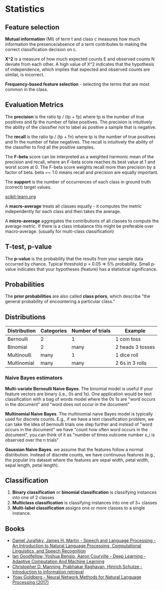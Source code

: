# Statistics


## Feature selection

**Mutual information** (MI) of term t and class c measures how much information the presence/absence of a term contributes to making the correct classification decision on c.

**X^2** is a measure of how much expected counts E and observed counts N deviate from each other. A high value of X^2 indicates that the hypothesis of independence, which implies that expected and observed counts are similar, is incorrect.

**Frequency-based feature selection** - selecting the terms that are most common in the class.


## Evaluation Metrics

The **precision** is the ratio tp / (tp + fp) where tp is the number of true positives and fp the number of false positives. The precision is intuitively the ability of the classifier not to label as positive a sample that is negative.

The **recall** is the ratio tp / (tp + fn) where tp is the number of true positives and fn the number of false negatives. The recall is intuitively the ability of the classifier to find all the positive samples.

The **F-beta** score can be interpreted as a weighted harmonic mean of the precision and recall, where an F-beta score reaches its best value at 1 and worst score at 0. The F-beta score weights recall more than precision by a factor of beta. beta == 1.0 means recall and precision are equally important.

The **support** is the number of occurrences of each class in ground truth (correct) target values.

[scikit-learn.org](https://scikit-learn.org/stable/modules/model_evaluation.html)

A **macro-average** treats all classes equally - it computes the metric independently for each class and then takes the average.

A **micro-average** aggregates the contributions of all classes to compute the average metric. If there is a class imbalance this might be preferable over macro-average. (usually for multi-class classification)




## T-test, p-value

The **p-value** is the probability that the results from your sample data occurred by chance. Typical threshold p = 0.05 => 5% probability. Small p-value indicates that your hypotheses (feature) has a statistical significance.



## Probabilities

The **prior probabilities** are also called **class priors**, which describe ”the general probability of encountering a particular class.”


## Distributions

| Distribution | Categories | Number of trials | Example          |
| ------------ | ---------- | ---------------- | ---------------- |
| Bernoulli    | 2          | 1                | 1 coin toss      |
| Binomial     | 2          | many             | 2 heads 3 tosses |
| Multinoulli  | many       | 1                | 1 dice roll      |
| Multinomial  | many       | many             | 2 6s in 3 rolls  |


### Naive Bayes estimators

**Multi-variate Bernoulli Naive Bayes**. The binomial model is useful if your feature vectors are binary (i.e., 0s and 1s). One application would be text classification with a bag of words model where the 0s 1s are "word occurs in the document" and "word does not occur in the document"

**Multinomial Naive Bayes**. The multinomial naive Bayes model is typically used for discrete counts. E.g., if we have a text classification problem, we can take the idea of bernoulli trials one step further and instead of "word occurs in the document" we have "count how often word occurs in the document", you can think of it as "number of times outcome number x_i is observed over the n trials"

**Gaussian Naive Bayes**. we assume that the features follow a normal distribution. Instead of discrete counts, we have continuous features (e.g., the popular Iris dataset where the features are sepal width, petal width, sepal length, petal length).



## Classification

1. **Binary classification** or **binomial classification** is classifying instances into one of 2 classes
2. **Multiclass classification** is classifying instances into one of 3+ classes
3. **Multi-label classification** assigns one or more classes to a single instance.


## Books

- [Daniel Jurafsky, James H. Martin - Speech and Language Processing - An Introduction to Natural Language Processing, Computational Linguistics, and Speech Recognition](https://amzn.to/2PG3mJz)
- [Ian Goodfellow, Yoshua Bengio, Aaron Courville - Deep Learning - Adaptive Computation And Machine Learning](https://amzn.to/2sPHYIK)
- [Christopher D. Manning, Prabhakar Raghavan, Hinrich Schutze - Introduction to information retrieval](https://amzn.to/2Mdv5iv)
- [Yoav Goldberg - Neural Network Methods for Natural Language Processing (2017)](https://amzn.to/2sSKWw5)
